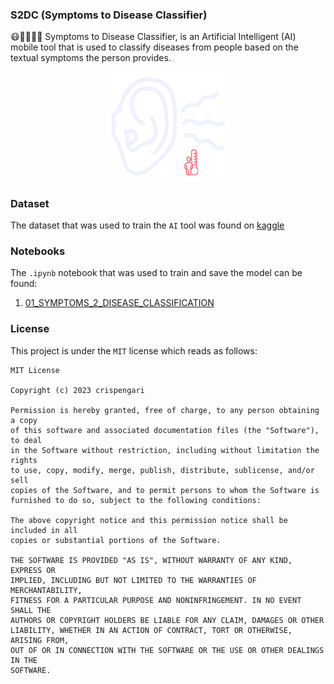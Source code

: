 ### S2DC (Symptoms to Disease Classifier)

😷💉💊🤮🤒 Symptoms to Disease Classifier, is an Artificial Intelligent (AI) mobile tool that is used to classify diseases from people based on the textual symptoms the person provides.

<p align="center">
    <img src="logo.png" width="200" alt="logo"/>
</p>

### Dataset

The dataset that was used to train the `AI` tool was found on [kaggle](https://www.kaggle.com/datasets/niyarrbarman/symptom2disease)

### Notebooks

The `.ipynb` notebook that was used to train and save the model can be found:

1. [01_SYMPTOMS_2_DISEASE_CLASSIFICATION](https://github.com/CrispenGari/nlp-pytorch/blob/main/11_SYMPTOMS_2_DISEASE_CLASSIFICATION/01_SYMPTOMS_2_DISEASE_CLASSIFICATION.ipynb)

### License

This project is under the `MIT` license which reads as follows:

```
MIT License

Copyright (c) 2023 crispengari

Permission is hereby granted, free of charge, to any person obtaining a copy
of this software and associated documentation files (the "Software"), to deal
in the Software without restriction, including without limitation the rights
to use, copy, modify, merge, publish, distribute, sublicense, and/or sell
copies of the Software, and to permit persons to whom the Software is
furnished to do so, subject to the following conditions:

The above copyright notice and this permission notice shall be included in all
copies or substantial portions of the Software.

THE SOFTWARE IS PROVIDED "AS IS", WITHOUT WARRANTY OF ANY KIND, EXPRESS OR
IMPLIED, INCLUDING BUT NOT LIMITED TO THE WARRANTIES OF MERCHANTABILITY,
FITNESS FOR A PARTICULAR PURPOSE AND NONINFRINGEMENT. IN NO EVENT SHALL THE
AUTHORS OR COPYRIGHT HOLDERS BE LIABLE FOR ANY CLAIM, DAMAGES OR OTHER
LIABILITY, WHETHER IN AN ACTION OF CONTRACT, TORT OR OTHERWISE, ARISING FROM,
OUT OF OR IN CONNECTION WITH THE SOFTWARE OR THE USE OR OTHER DEALINGS IN THE
SOFTWARE.
```
